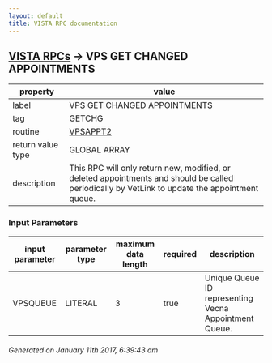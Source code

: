 ```yaml
---
layout: default
title: VISTA RPC documentation
---
```




## [VISTA RPCs](TableOfContent.md) &#8594; VPS GET CHANGED APPOINTMENTS 

 property | value 
--- | --- 
 label | VPS GET CHANGED APPOINTMENTS
 tag | GETCHG
 routine | [VPSAPPT2](http://code.osehra.org/dox/Routine_VPSAPPT2_source.html)
 return value type | GLOBAL ARRAY
 description | This RPC will only return new, modified, or deleted appointments and should be called periodically by VetLink to update the appointment queue.

### Input Parameters

| input parameter | parameter type | maximum data length | required | description | 
| --- | --- | --- | --- | --- | 
| VPSQUEUE | LITERAL | 3 | true | Unique Queue ID representing Vecna Appointment Queue. | 




 ###### Generated on January 11th 2017, 6:39:43 am